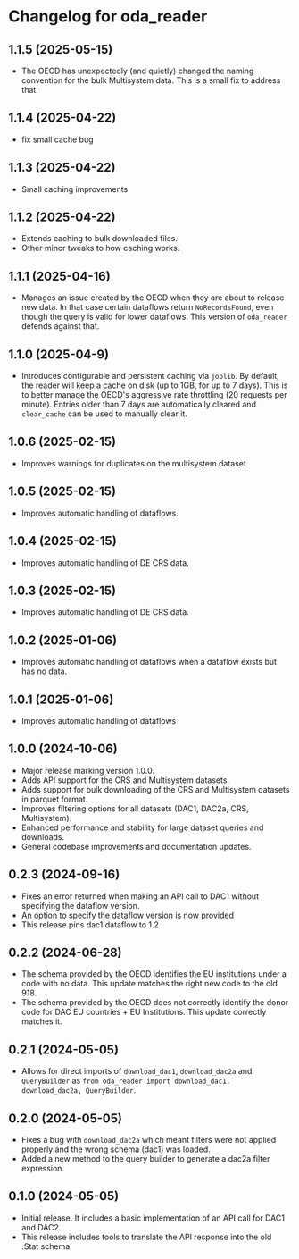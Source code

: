 # Changelog for oda_reader
## 1.1.5 (2025-05-15)
- The OECD has unexpectedly (and quietly) changed the naming convention
for the bulk Multisystem data. This is a small fix to address that.

## 1.1.4 (2025-04-22)
- fix small cache bug 

## 1.1.3 (2025-04-22)
- Small caching improvements 

## 1.1.2 (2025-04-22)
- Extends caching to bulk downloaded files.
- Other minor tweaks to how caching works.

## 1.1.1 (2025-04-16)
- Manages an issue created by the OECD when they are about to release new data. In that case
certain dataflows return `NoRecordsFound`, even though the query is valid for lower dataflows. 
This version of `oda_reader` defends against that.


## 1.1.0 (2025-04-9)
- Introduces configurable and persistent caching via `joblib`. By default, the reader
  will keep a cache on disk (up to 1GB, for up to 7 days). This is to better manage the
  OECD's aggressive rate throttling (20 requests per minute). Entries older than 7
  days are automatically cleared and `clear_cache` can be used to manually clear it.


## 1.0.6 (2025-02-15)
- Improves warnings for duplicates on the multisystem dataset

## 1.0.5 (2025-02-15)
- Improves automatic handling of dataflows.

## 1.0.4 (2025-02-15)
- Improves automatic handling of DE CRS data.

## 1.0.3 (2025-02-15)
- Improves automatic handling of DE CRS data.

## 1.0.2 (2025-01-06)
- Improves automatic handling of dataflows when a dataflow exists but has no data.

## 1.0.1 (2025-01-06)
- Improves automatic handling of dataflows

## 1.0.0 (2024-10-06)
- Major release marking version 1.0.0.
- Adds API support for the CRS and Multisystem datasets.
- Adds support for bulk downloading of the CRS and Multisystem datasets in parquet format.
- Improves filtering options for all datasets (DAC1, DAC2a, CRS, Multisystem).
- Enhanced performance and stability for large dataset queries and downloads.
- General codebase improvements and documentation updates.

## 0.2.3 (2024-09-16)
- Fixes an error returned when making an API call to DAC1 without specifying the dataflow version.
- An option to specify the dataflow version is now provided
- This release pins dac1 dataflow to 1.2

## 0.2.2 (2024-06-28)
- The schema provided by the OECD identifies the EU institutions under a code with no data. This update matches the right new code to the old 918.
- The schema provided by the OECD does not correctly identify the donor code for DAC EU countries + EU Institutions. This update correctly matches it.

## 0.2.1 (2024-05-05)
- Allows for direct imports of `download_dac1`, `download_dac2a` and `QueryBuilder` as
`from oda_reader import download_dac1, download_dac2a, QueryBuilder`.


## 0.2.0 (2024-05-05)
- Fixes a bug with `download_dac2a` which meant filters were not applied properly
and the wrong schema (dac1) was loaded.
- Added a new method to the query builder to generate a dac2a filter expression.

## 0.1.0 (2024-05-05)
- Initial release. It includes a basic implementation of an API call for DAC1 and DAC2.
- This release includes tools to translate the API response into the old .Stat schema.